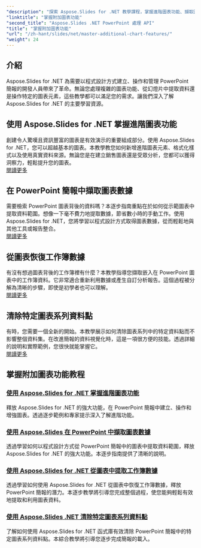 ```yaml
---
"description": "探索 Aspose.Slides for .NET 教學課程，掌握進階圖表功能、擷取圖表資料以及在 PowerPoint 簡報中操作系列資料。"
"linktitle": "掌握附加圖表功能"
"second_title": "Aspose.Slides .NET PowerPoint 處理 API"
"title": "掌握附加圖表功能"
"url": "/zh-hant/slides/net/master-additional-chart-features/"
"weight": 24
---
```


## 介紹

Aspose.Slides for .NET 為需要以程式設計方式建立、操作和管理 PowerPoint 簡報的開發人員帶來了革命。無論您處理複雜的圖表功能、從幻燈片中提取資料還是操作特定的圖表元素，這些教學都可以滿足您的需求。讓我們深入了解 Aspose.Slides for .NET 的主要學習資源。

## 使用 Aspose.Slides for .NET 掌握進階圖表功能  
創建令人驚嘆且資訊豐富的圖表是有效演示的重要組成部分。使用 Aspose.Slides for .NET，您可以超越基本的圖表。本教學教您如何新增進階圖表元素、格式化樣式以及使用真實資料來源。無論您是在建立銷售圖表還是受眾分析，您都可以獲得洞察力，輕鬆提升您的圖表。  
[閱讀更多](./master-advanced-chart-features/)


## 在 PowerPoint 簡報中擷取圖表數據  
需要檢索 PowerPoint 圖表背後的資料嗎？本逐步指南重點在於如何從示範圖表中提取資料範圍。想像一下毫不費力地提取數據，節省數小時的手動工作。使用 Aspose.Slides for .NET，您將學習以程式設計方式取得圖表數據，從而輕鬆地與其他工具或報告整合。  
[閱讀更多](./get-chart-data-extraction/)


## 從圖表恢復工作簿數據  
有沒有想過圖表背後的工作簿裡有什麼？本教學指導您擷取嵌入在 PowerPoint 圖表中的工作簿資料。它非常適合重新利用數據或產生自訂分析報告。這個過程被分解為清晰的步驟，即使是初學者也可以理解。  
[閱讀更多](./extract-workbook-data-from-charts/)


## 清除特定圖表系列資料點  
有時，您需要一個全新的開始。本教學展示如何清除圖表系列中的特定資料點而不影響整個資料集。在改進簡報的資料視覺化時，這是一項很方便的技能。透過詳細的說明和實際範例，您很快就能掌握它。  
[閱讀更多](./clearing-specific-chart-series-data-points/)

## 掌握附加圖表功能教程
### [使用 Aspose.Slides for .NET 掌握進階圖表功能](./master-advanced-chart-features/)
釋放 Aspose.Slides for .NET 的強大功能，在 PowerPoint 簡報中建立、操作和增強圖表。透過逐步範例和專家提示深入了解進階功能。
### [使用 Aspose.Slides 在 PowerPoint 中擷取圖表數據](./get-chart-data-extraction/)
透過學習如何以程式設計方式從 PowerPoint 簡報中的圖表中提取資料範圍，釋放 Aspose.Slides for .NET 的強大功能。本逐步指南提供了清晰的說明。
### [使用 Aspose.Slides for .NET 從圖表中提取工作簿數據](./extract-workbook-data-from-charts/)
透過學習如何使用 Aspose.Slides for .NET 從圖表中恢復工作簿數據，釋放 PowerPoint 簡報的潛力。本逐步教學將引導您完成整個過程，使您能夠輕鬆有效地提取和利用圖表資料。
### [使用 Aspose.Slides .NET 清除特定圖表系列資料點](./clearing-specific-chart-series-data-points/)
了解如何使用 Aspose.Slides for .NET 函式庫有效清除 PowerPoint 簡報中的特定圖表系列資料點。本綜合教學將引導您逐步完成簡報的載入。